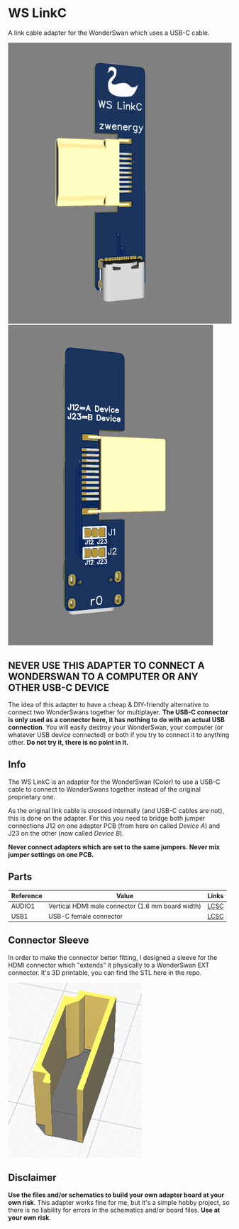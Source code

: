 # WS LinkC
A link cable adapter for the WonderSwan which uses a USB-C cable.

![WS LinkC](./images/wslinkc_front.PNG "WS LinkC")
![WS LinkC](./images/wslinkc_back.PNG "WS LinkC")

## NEVER USE THIS ADAPTER TO CONNECT A WONDERSWAN TO A COMPUTER OR ANY OTHER USB-C DEVICE
The idea of this adapter to have a cheap & DIY-friendly alternative to connect two WonderSwans together for multiplayer. **The USB-C connector is only used as a connector here, it has nothing to do with an actual USB connection**. You will easily destroy your WonderSwan, your computer (or whatever USB device connected) or both if you try to connect it to anything other. **Do not try it, there is no point in it.**

## Info
The WS LinkC is an adapter for the WonderSwan (Color) to use a USB-C cable to connect to WonderSwans together instead of the original proprietary one.

As the original link cable is crossed internally (and USB-C cables are not), this is done on the adapter. For this you need to bridge both jumper connections J12 on one adapter PCB (from here on called *Device A*) and J23 on the other (now called *Device B*).

**Never connect adapters which are set to the same jumpers. Never mix jumper settings on one PCB.**

## Parts
| **Reference** | **Value**| **Links**
|---------------|----------|----------|
| AUDIO1        | Vertical HDMI male connector (1.6 mm board width) |[LCSC](https://lcsc.com/product-detail/D-Sub-DVI-HDMI-Connectors_Jing-Extension-of-the-Electronic-Co-920-867A2021Y10100_C168715.html)|
| USB1 | USB-C female connector |[LCSC](https://www.lcsc.com/product-detail/USB-Connectors_SHOU-HAN-TYPE-C-16PIN-2MD-073_C2765186.html)


## Connector Sleeve
In order to make the connector better fitting, I designed a sleeve for the HDMI connector which "extends" it physically to a WonderSwan EXT connector. It's 3D printable, you can find the STL here in the repo.

![Connector Sleeve](./images/WS_Sleeve.png "Connector Sleeve")

## Disclaimer
**Use the files and/or schematics to build your own adapter board at your own risk**.
This adapter works fine for me, but it's a simple hobby project, so there is no liability for errors in the schematics and/or board files.
**Use at your own risk**.
